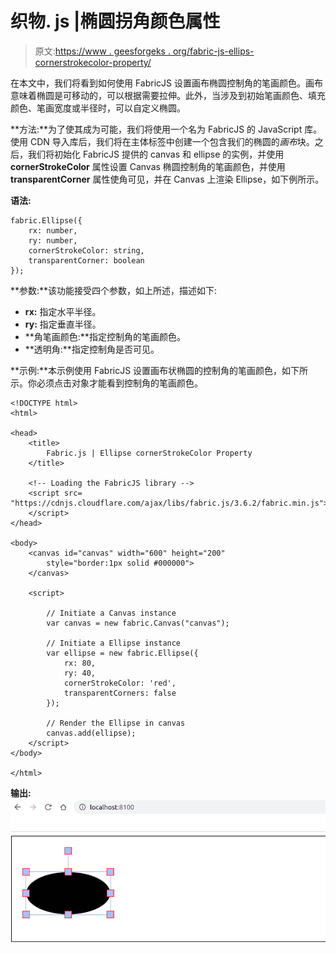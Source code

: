 # 织物. js |椭圆拐角颜色属性

> 原文:[https://www . geesforgeks . org/fabric-js-ellips-cornerstrokecolor-property/](https://www.geeksforgeeks.org/fabric-js-ellipse-cornerstrokecolor-property/)

在本文中，我们将看到如何使用 FabricJS 设置画布椭圆控制角的笔画颜色。画布意味着椭圆是可移动的，可以根据需要拉伸。此外，当涉及到初始笔画颜色、填充颜色、笔画宽度或半径时，可以自定义椭圆。

**方法:**为了使其成为可能，我们将使用一个名为 FabricJS 的 JavaScript 库。使用 CDN 导入库后，我们将在主体标签中创建一个包含我们的椭圆的*画布*块。之后，我们将初始化 FabricJS 提供的 canvas 和 ellipse 的实例，并使用 **cornerStrokeColor** 属性设置 Canvas 椭圆控制角的笔画颜色，并使用 **transparentCorner** 属性使角可见，并在 Canvas 上渲染 Ellipse，如下例所示。

**语法:**

```
fabric.Ellipse({
    rx: number,
    ry: number,
    cornerStrokeColor: string,
    transparentCorner: boolean
}); 
```

**参数:**该功能接受四个参数，如上所述，描述如下:

*   **rx:** 指定水平半径。
*   **ry:** 指定垂直半径。
*   **角笔画颜色:**指定控制角的笔画颜色。
*   **透明角:**指定控制角是否可见。

**示例:**本示例使用 FabricJS 设置画布状椭圆的控制角的笔画颜色，如下所示。你必须点击对象才能看到控制角的笔画颜色。

```
<!DOCTYPE html>
<html>

<head>
    <title>
        Fabric.js | Ellipse cornerStrokeColor Property
    </title>

    <!-- Loading the FabricJS library -->
    <script src=
"https://cdnjs.cloudflare.com/ajax/libs/fabric.js/3.6.2/fabric.min.js">
    </script>
</head>

<body>
    <canvas id="canvas" width="600" height="200" 
        style="border:1px solid #000000">
    </canvas>

    <script>

        // Initiate a Canvas instance
        var canvas = new fabric.Canvas("canvas");

        // Initiate a Ellipse instance
        var ellipse = new fabric.Ellipse({
            rx: 80,
            ry: 40,
            cornerStrokeColor: 'red',
            transparentCorners: false
        });

        // Render the Ellipse in canvas
        canvas.add(ellipse);
    </script>
</body>

</html>
```

**输出:**
![](img/bcb44c4d22e3b87052aa58ef217bbf00.png)